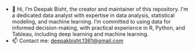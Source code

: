 
- 👋 Hi, I’m Deepak Bisht, the creator and maintainer of this repository. I'm a dedicated data analyst with expertise in data analysis, statistical modeling, and machine learning. I’m committed to using data for informed decision-making, with practical experience in R, Python, and Tableau, including deep learning and machine learning.
- 📫 Contact me: deepakbisht.1361@gmail.com

<!---
deepakb41/deepakb41 is a ✨ special ✨ repository because its `README.md` (this file) appears on your GitHub profile.
You can click the Preview link to take a look at your changes.
--->
